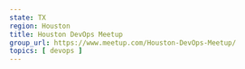 ```yaml
---
state: TX
region: Houston
title: Houston DevOps Meetup
group_url: https://www.meetup.com/Houston-DevOps-Meetup/
topics: [ devops ]
---
```

